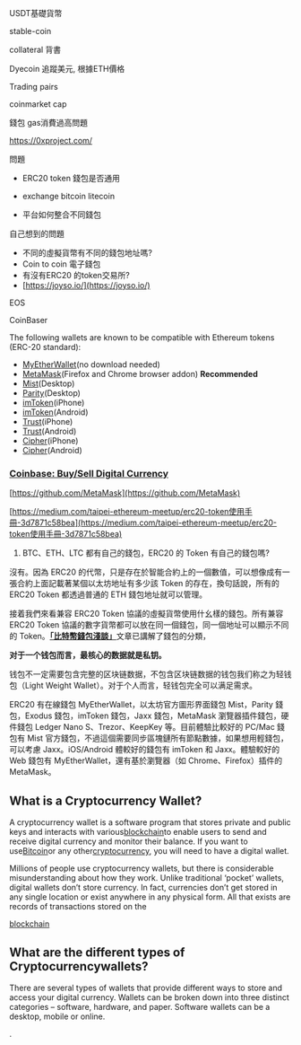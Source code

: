 USDT基礎貨幣

stable-coin

collateral 背書

Dyecoin 追蹤美元, 根據ETH價格

Trading pairs

coinmarket cap



錢包 gas消費過高問題

https://0xproject.com/





問題

* ERC20 token 錢包是否通用

* exchange bitcoin litecoin

* 平台如何整合不同錢包

自己想到的問題

* 不同的虛擬貨幣有不同的錢包地址嗎?
* Coin to coin 電子錢包
* 有沒有ERC20 的token交易所?
* [https://joyso.io/](https://joyso.io/)

EOS

CoinBaser

The following wallets are known to be compatible with Ethereum tokens \(ERC-20 standard\):

* [MyEtherWallet](https://www.myetherwallet.com/)\(no download needed\)
* [MetaMask](https://metamask.io/)\(Firefox and Chrome browser addon\) **Recommended**
* [Mist](https://github.com/ethereum/mist/releases)\(Desktop\)
* [Parity](https://ethcore.io/parity.html)\(Desktop\)
* [imToken](https://itunes.apple.com/us/app/imtoken/id1153230571?ls=1&mt=8)\(iPhone\)
* [imToken](https://token.im/)\(Android\)
* [Trust](https://itunes.apple.com/us/app/trust-ethereum-wallet/id1288339409)\(iPhone\)
* [Trust](https://play.google.com/store/apps/details?id=com.wallet.crypto.trustapp)\(Android\)
* [Cipher](https://itunes.apple.com/app/cipher-browser-for-ethereum/id1294572970?ls=1&mt=8)\(iPhone\)
* [Cipher](https://play.google.com/store/apps/details?id=com.cipherbrowser.cipher)\(Android\)

### [Coinbase: Buy/Sell Digital Currency](https://www.coinbase.com/)

[https://github.com/MetaMask](https://github.com/MetaMask)

[https://medium.com/taipei-ethereum-meetup/erc20-token使用手冊-3d7871c58bea](https://medium.com/taipei-ethereum-meetup/erc20-token使用手冊-3d7871c58bea)

1. BTC、ETH、LTC 都有自己的錢包，ERC20 的 Token 有自己的錢包嗎?

沒有。因為 ERC20 的代幣，只是存在於智能合約上的一個數值，可以想像成有一張合約上面記載著某個以太坊地址有多少該 Token 的存在，換句話說，所有的 ERC20 Token 都透過普通的 ETH 錢包地址就可以管理。

接着我們來看兼容 ERC20 Token 協議的虛擬貨幣使用什幺樣的錢包。所有兼容 ERC20 Token 協議的數字貨幣都可以放在同一個錢包，同一個地址可以顯示不同的 Token。[**「比特幣錢包淺談」**](https://hk.saowen.com/rd/aHR0cHM6Ly9kYmFyb2Jpbi5jb20vMjAxNy8xMi8wNi9ibG9ja2NoYWluLWJ0Yy13YWxsZXQ=)文章已講解了錢包的分類，

**对于一个钱包而言，最核心的数据就是私钥。**

钱包不一定需要包含完整的区块链数据，不包含区块链数据的钱包我们称之为轻钱包（Light Weight Wallet）。对于个人而言，轻钱包完全可以满足需求。

ERC20 有在線錢包 MyEtherWallet，以太坊官方圖形界面錢包 Mist，Parity 錢包，Exodus 錢包，imToken 錢包，Jaxx 錢包，MetaMask 瀏覽器插件錢包，硬件錢包 Ledger Nano S、Trezor、KeepKey 等。目前體驗比較好的 PC/Mac 錢包有 Mist 官方錢包，不過這個需要同步區塊鏈所有節點數據，如果想用輕錢包，可以考慮 Jaxx。iOS/Android 體較好的錢包有 imToken 和 Jaxx。體驗較好的 Web 錢包有 MyEtherWallet，還有基於瀏覽器（如 Chrome、Firefox）插件的 MetaMask。

## What is a Cryptocurrency Wallet?

A cryptocurrency wallet is a software program that stores private and public keys and interacts with various[blockchain](http://blockgeeks.com/guides/what-is-blockchain-technology/)to enable users to send and receive digital currency and monitor their balance. If you want to use[Bitcoin](http://blockgeeks.com/guides/what-is-bitcoin-a-step-by-step-guide/)or any other[cryptocurrency](http://blockgeeks.com/guides/what-is-cryptocurrency/), you will need to have a digital wallet.

Millions of people use cryptocurrency wallets, but there is considerable misunderstanding about how they work. Unlike traditional ‘pocket’ wallets, digital wallets don’t store currency. In fact, currencies don’t get stored in any single location or exist anywhere in any physical form. All that exists are records of transactions stored on the

[blockchain](http://blockgeeks.com/guides/what-is-blockchain-technology/)

## **What are the different types of Cryptocurrencywallets?**

There are several types of wallets that provide different ways to store and access your digital currency. Wallets can be broken down into three distinct categories – software, hardware, and paper. Software wallets can be a desktop, mobile or online.

.

